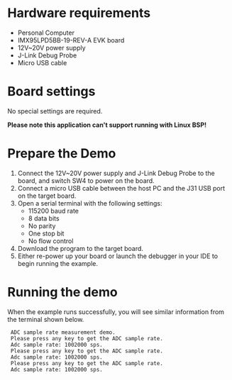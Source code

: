 Hardware requirements
=====================
- Personal Computer
- IMX95LPD5BB-19-REV-A EVK board
- 12V~20V power supply
- J-Link Debug Probe
- Micro USB cable

Board settings
============
No special settings are required.

**Please note this application can't support running with Linux BSP!**

Prepare the Demo
===============
1.  Connect the 12V~20V power supply and J-Link Debug Probe to the board, and switch SW4 to power on the board.
2.  Connect a micro USB cable between the host PC and the J31 USB port on the target board.
3.  Open a serial terminal with the following settings:
    - 115200 baud rate
    - 8 data bits
    - No parity
    - One stop bit
    - No flow control
4.  Download the program to the target board.
5.  Either re-power up your board or launch the debugger in your IDE to begin running the example.

Running the demo
================
When the example runs successfully, you will see similar information from the terminal shown below.

~~~~~~~~~~~~~~~~~~~~~
 ADC sample rate measurement demo.
 Please press any key to get the ADC sample rate.
 Adc sample rate: 1002000 sps.
 Please press any key to get the ADC sample rate.
 Adc sample rate: 1002000 sps.
 Please press any key to get the ADC sample rate.
 Adc sample rate: 1002000 sps.
~~~~~~~~~~~~~~~~~~~~~
